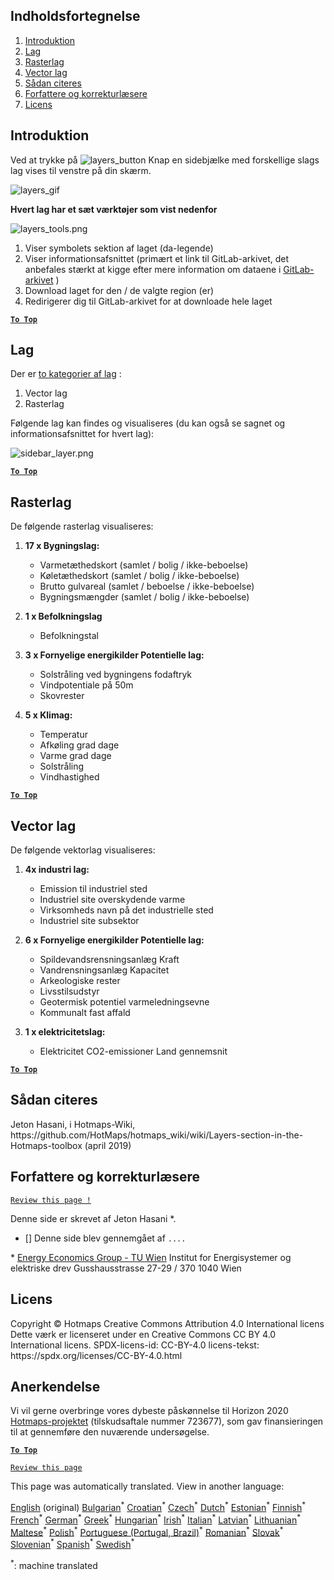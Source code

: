 <h2> Indholdsfortegnelse </h2><ol><li> <a href="#Introduction">Introduktion</a> </li><li> <a href="#Layers">Lag</a> </li><li> <a href="#Raster-Layers">Rasterlag</a> </li><li> <a href="#Vector-Layers">Vector lag</a> </li><li> <a href="#How-to-cite">Sådan citeres</a> </li><li> <a href="#Authors-and-reviewers">Forfattere og korrekturlæsere</a> </li><li> <a href="#License">Licens</a> </li></ol><h2> Introduktion </h2><p> Ved at trykke på <img alt="layers_button" src="https://github.com/HotMaps/hotmaps_wiki/blob/master/Images/general_tool_functionalities_and_structure/layers_button.PNG"/> Knap en sidebjælke med forskellige slags lag vises til venstre på din skærm. </p><p><img alt="layers_gif" src="https://github.com/HotMaps/hotmaps_wiki/blob/master/Images/general_tool_functionalities_and_structure/layers.gif"/></p><p> <strong>Hvert lag har et sæt værktøjer som vist nedenfor</strong> </p><p><img alt="layers_tools.png" src="https://github.com/HotMaps/hotmaps_wiki/blob/master/Images/general_tool_functionalities_and_structure/layers_tools.png"/></p><ol><li> Viser symbolets sektion af laget (da-legende) </li><li> Viser informationsafsnittet (primært et link til GitLab-arkivet, det anbefales stærkt at kigge efter mere information om dataene i <a href="https://gitlab.com/hotmaps">GitLab-arkivet</a> ) </li><li> Download laget for den / de valgte region (er) </li><li> Redirigerer dig til GitLab-arkivet for at downloade hele laget </li></ol><p><ins> <code><strong><a href="#table-of-contents">To Top</a></strong></code> </ins> </p><h2> Lag </h2><p> Der er <a href="https://www.gislounge.com/geodatabases-explored-vector-and-raster-data">to kategorier af lag</a> : </p><ol><li> Vector lag </li><li> Rasterlag </li></ol><p> Følgende lag kan findes og visualiseres (du kan også se sagnet og informationsafsnittet for hvert lag): </p><p><img alt="sidebar_layer.png" src="https://github.com/HotMaps/hotmaps_wiki/blob/master/Images/general_tool_functionalities_and_structure/all_layers.png"/></p><p><ins> <code><strong><a href="#table-of-contents">To Top</a></strong></code> </ins> </p><h2> Rasterlag </h2><p> De følgende rasterlag visualiseres: </p><ol><li><p> <strong>17 x Bygningslag:</strong> </p><ul><li> Varmetæthedskort (samlet / bolig / ikke-beboelse) </li><li> Køletæthedskort (samlet / bolig / ikke-beboelse) </li><li> Brutto gulvareal (samlet / beboelse / ikke-beboelse) </li><li> Bygningsmængder (samlet / bolig / ikke-beboelse) </li></ul></li><li><p> <strong>1 x Befolkningslag</strong> </p><ul><li> Befolkningstal </li></ul></li><li><p> <strong>3 x Fornyelige energikilder Potentielle lag:</strong> </p><ul><li> Solstråling ved bygningens fodaftryk </li><li> Vindpotentiale på 50m </li><li> Skovrester </li></ul></li><li><p> <strong>5 x Klimag:</strong> </p><ul><li> Temperatur </li><li> Afkøling grad dage </li><li> Varme grad dage </li><li> Solstråling </li><li> Vindhastighed </li></ul></li></ol><p><ins> <code><strong><a href="#table-of-contents">To Top</a></strong></code> </ins> </p><h2> Vector lag </h2><p> De følgende vektorlag visualiseres: </p><ol><li><p> <strong>4x industri lag:</strong> </p><ul><li> Emission til industriel sted </li><li> Industriel site overskydende varme </li><li> Virksomheds navn på det industrielle sted </li><li> Industriel site subsektor </li></ul></li><li><p> <strong>6 x Fornyelige energikilder Potentielle lag:</strong> </p><ul><li> Spildevandsrensningsanlæg Kraft </li><li> Vandrensningsanlæg Kapacitet </li><li> Arkeologiske rester </li><li> Livsstilsudstyr </li><li> Geotermisk potentiel varmeledningsevne </li><li> Kommunalt fast affald </li></ul></li><li><p> <strong>1 x elektricitetslag:</strong> </p><ul><li> Elektricitet CO2-emissioner Land gennemsnit </li></ul></li></ol><p><ins> <code><strong><a href="#table-of-contents">To Top</a></strong></code> </ins> </p><h2> Sådan citeres </h2><p> Jeton Hasani, i Hotmaps-Wiki, https://github.com/HotMaps/hotmaps_wiki/wiki/Layers-section-in-the-Hotmaps-toolbox (april 2019) </p><h2> Forfattere og korrekturlæsere </h2><p> <code><a href="https://github.com/HotMaps/hotmaps_wiki/wiki/Layer-Section/_edit">Review this page !</a></code> </p> <p> Denne side er skrevet af Jeton Hasani *. </p><ul><li> [] Denne side blev gennemgået af <code>....</code> </li></ul><p> * <a href="https://eeg.tuwien.ac.at/">Energy Economics Group - TU Wien</a> Institut for Energisystemer og elektriske drev Gusshausstrasse 27-29 / 370 1040 Wien </p><h2> Licens </h2><p> Copyright © Hotmaps Creative Commons Attribution 4.0 International licens Dette værk er licenseret under en Creative Commons CC BY 4.0 International licens. SPDX-licens-id: CC-BY-4.0 licens-tekst: https://spdx.org/licenses/CC-BY-4.0.html </p><h2> Anerkendelse </h2><p> Vi vil gerne overbringe vores dybeste påskønnelse til Horizon 2020 <a href="https://www.hotmaps-project.eu">Hotmaps-projektet</a> (tilskudsaftale nummer 723677), som gav finansieringen til at gennemføre den nuværende undersøgelse. </p><p><ins> <code><strong><a href="#table-of-contents">To Top</a></strong></code> </ins> </p><p> <code><a href="https://github.com/HotMaps/hotmaps_wiki/wiki/Layer-Section/_edit">Review this page</a></code> </p>

This page was automatically translated. View in another language:

[English](en-Layers-section-in-the-Hotmaps-toolbox) (original) [Bulgarian](bg-Layers-section-in-the-Hotmaps-toolbox)<sup>\*</sup> [Croatian](hr-Layers-section-in-the-Hotmaps-toolbox)<sup>\*</sup> [Czech](cs-Layers-section-in-the-Hotmaps-toolbox)<sup>\*</sup>  [Dutch](nl-Layers-section-in-the-Hotmaps-toolbox)<sup>\*</sup> [Estonian](et-Layers-section-in-the-Hotmaps-toolbox)<sup>\*</sup> [Finnish](fi-Layers-section-in-the-Hotmaps-toolbox)<sup>\*</sup> [French](fr-Layers-section-in-the-Hotmaps-toolbox)<sup>\*</sup> [German](de-Layers-section-in-the-Hotmaps-toolbox)<sup>\*</sup> [Greek](el-Layers-section-in-the-Hotmaps-toolbox)<sup>\*</sup> [Hungarian](hu-Layers-section-in-the-Hotmaps-toolbox)<sup>\*</sup> [Irish](ga-Layers-section-in-the-Hotmaps-toolbox)<sup>\*</sup> [Italian](it-Layers-section-in-the-Hotmaps-toolbox)<sup>\*</sup> [Latvian](lv-Layers-section-in-the-Hotmaps-toolbox)<sup>\*</sup> [Lithuanian](lt-Layers-section-in-the-Hotmaps-toolbox)<sup>\*</sup> [Maltese](mt-Layers-section-in-the-Hotmaps-toolbox)<sup>\*</sup> [Polish](pl-Layers-section-in-the-Hotmaps-toolbox)<sup>\*</sup> [Portuguese (Portugal, Brazil)](pt-Layers-section-in-the-Hotmaps-toolbox)<sup>\*</sup> [Romanian](ro-Layers-section-in-the-Hotmaps-toolbox)<sup>\*</sup> [Slovak](sk-Layers-section-in-the-Hotmaps-toolbox)<sup>\*</sup> [Slovenian](sl-Layers-section-in-the-Hotmaps-toolbox)<sup>\*</sup> [Spanish](es-Layers-section-in-the-Hotmaps-toolbox)<sup>\*</sup> [Swedish](sv-Layers-section-in-the-Hotmaps-toolbox)<sup>\*</sup> 

<sup>\*</sup>: machine translated
